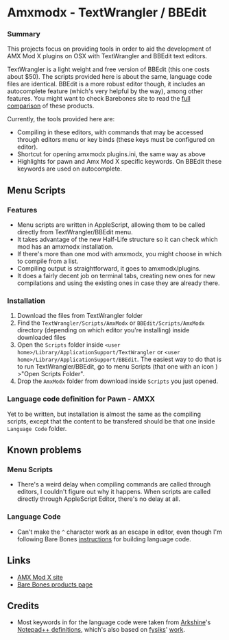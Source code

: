 # Amxmodx - TextWrangler / BBEdit


### Summary
This projects focus on providing tools in order to aid the development of AMX Mod X plugins on OSX with TextWrangler and BBEdit text editors.

TextWrangler is a light weight and free version of BBEdit (this one costs about $50). The scripts provided here is about the same, language code files are identical.
BBEdit is a more robust editor though, it includes an autocomplete feature (which's very helpful by the way), among other features.
You might want to check Barebones site to read the [full comparison](http://www.barebones.com/products/bbedit/comparison.html) of these products.

Currently, the tools provided here are:
* Compiling in these editors, with commands that may be accessed through editors menu or key binds (these keys must be configured on editor).
* Shortcut for opening amxmodx plugins.ini, the same way as above
* Highlights for pawn and Amx Mod X specific keywords. On BBEdit these keywords are used on autocomplete.

## Menu Scripts

### Features

* Menu scripts are written in AppleScript, allowing them to be called directly from TextWrangler/BBEdit menu.
* It takes advantage of the new Half-Life structure so it can check which mod has an amxmodx installation.
* If there's more than one mod with amxmodx, you might choose in which to compile from a list.
* Compiling output is straightforward, it goes to amxmodx/plugins.
* It does a fairly decent job on terminal tabs, creating new ones for new compilations and using the existing ones in case they are already there.

### Installation
1. Download the files from TextWrangler folder
2. Find the <code>TextWrangler/Scripts/AmxModx</code> or <code>BBEdit/Scripts/AmxModx</code> directory (depending on which editor you're installing) inside downloaded files
3. Open the <code>Scripts</code> folder inside <code>&lt;user home>/Library/ApplicationSupport/TextWrangler</code> or <code>&lt;user home>/Library/ApplicationSupport/BBEdit</code>. The easiest way to do that is to run TextWrangler/BBEdit, go to menu Scripts (that one with an icon ) >"Open Scripts Folder".
4. Drop the <code>AmxModx</code> folder from download inside <code>Scripts</code> you just opened.

### Language code definition for Pawn - AMXX

Yet to be written, but installation is almost the same as the compiling scripts, except that the content to be transfered should be that one inside <code>Language Code</code> folder.

## Known problems

### Menu Scripts
* There's a weird delay when compiling commands are called through editors, I couldn't figure out why it happens. When scripts are called directly through AppleScript Editor, there's no delay at all.

### Language Code
* Can't make the <code>^</code> character work as an escape in editor, even though I'm following Bare Bones [instructions](http://www.barebones.com/support/develop/clm.html) for building language code.

## Links
* [AMX Mod X site](http://www.amxmodx.org)
* [Bare Bones products page](http://www.barebones.com/products/)

## Credits
* Most keywords in for the language code were taken from [Arkshine](http://forums.alliedmods.net/member.php?u=7779)'s [Notepad++ definitions](http://forums.alliedmods.net/showthread.php?t=172128), which's also based on [fysiks](https://forums.alliedmods.net/member.php?u=30719)' [work](https://forums.alliedmods.net/showthread.php?t=86974).

